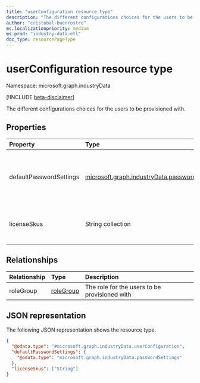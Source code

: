 ```yaml
---
title: "userConfiguration resource type"
description: "The different configurations choices for the users to be provisioned with."
author: "cristobal-buenrostro"
ms.localizationpriority: medium
ms.prod: "industry-data-etl"
doc_type: resourcePageType
---
```


# userConfiguration resource type

Namespace: microsoft.graph.industryData

[!INCLUDE [beta-disclaimer](../../includes/beta-disclaimer.md)]

The different configurations choices for the users to be provisioned with.

## Properties

| Property                | Type                                                                                           | Description                                                |
| :---------------------- | :--------------------------------------------------------------------------------------------- | :--------------------------------------------------------- |
| defaultPasswordSettings | [microsoft.graph.industryData.passwordSettings](../resources/industrydata-passwordsettings.md) | The password settings for the users to be provisioned with |
| licenseSkus             | String collection                                                                              | The license skus for the users to be provisioned with      |

## Relationships

| Relationship | Type                                                | Description                                   |
| :----------- | :-------------------------------------------------- | :-------------------------------------------- |
| roleGroup    | [roleGroup](../resources/industrydata-rolegroup.md) | The role for the users to be provisioned with |

## JSON representation

The following JSON representation shows the resource type.

<!-- {
  "blockType": "resource",
  "@odata.type": "microsoft.graph.industryData.userConfiguration"
}
-->

```json
{
  "@odata.type": "#microsoft.graph.industryData.userConfiguration",
  "defaultPasswordSettings": {
    "@odata.type": "microsoft.graph.industryData.passwordSettings"
  },
  "licenseSkus": ["String"]
}
```
